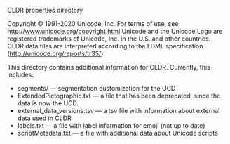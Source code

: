 CLDR properties directory

Copyright © 1991-2020 Unicode, Inc.
For terms of use, see http://www.unicode.org/copyright.html
Unicode and the Unicode Logo are registered trademarks of Unicode, Inc. in the U.S. and other countries.
CLDR data files are interpreted according to the LDML specification (http://unicode.org/reports/tr35/)

This directory contains additional information for CLDR. Currently, this includes:

* segments/ — segmentation customization for the UCD
* ExtendedPictographic.txt — a file that has been deprecated, since the data is now the UCD.
* external_data_versions.tsv — a tsv file with information about external data used in CLDR
* labels.txt — a file with label information for emoji (not up to date)
* scriptMetadata.txt — a file with additional data about Unicode scripts
